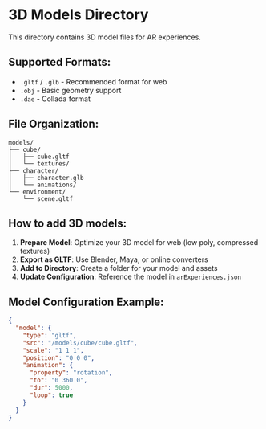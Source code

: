 # 3D Models Directory

This directory contains 3D model files for AR experiences.

## Supported Formats:
- `.gltf` / `.glb` - Recommended format for web
- `.obj` - Basic geometry support
- `.dae` - Collada format

## File Organization:
```
models/
├── cube/
│   ├── cube.gltf
│   └── textures/
├── character/
│   ├── character.glb
│   └── animations/
└── environment/
    └── scene.gltf
```

## How to add 3D models:

1. **Prepare Model**: Optimize your 3D model for web (low poly, compressed textures)
2. **Export as GLTF**: Use Blender, Maya, or online converters
3. **Add to Directory**: Create a folder for your model and assets
4. **Update Configuration**: Reference the model in `arExperiences.json`

## Model Configuration Example:
```json
{
  "model": {
    "type": "gltf",
    "src": "/models/cube/cube.gltf",
    "scale": "1 1 1",
    "position": "0 0 0",
    "animation": {
      "property": "rotation",
      "to": "0 360 0",
      "dur": 5000,
      "loop": true
    }
  }
}
```